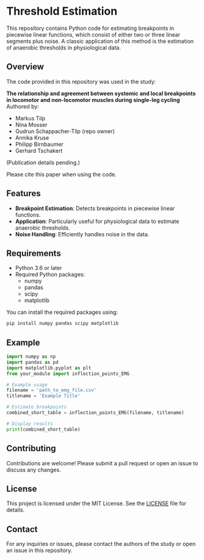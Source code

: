 # Threshold Estimation

This repository contains Python code for estimating breakpoints in piecewise linear functions, which consist of either two or three linear segments plus noise. A classic application of this method is the estimation of anaerobic thresholds in physiological data.

## Overview

The code provided in this repository was used in the study:

**The relationship and agreement between systemic and local breakpoints in locomotor and non-locomotor muscles during single-leg cycling**
Authored by:
- Markus Tilp
- Nina Mosser
- Gudrun Schappacher-Tilp (repo owner)
- Annika Kruse
- Philipp Birnbaumer
- Gerhard Tschakert

(Publication details pending.)

Please cite this paper when using the code.

## Features

- **Breakpoint Estimation**: Detects breakpoints in piecewise linear functions.
- **Application**: Particularly useful for physiological data to estimate anaerobic thresholds.
- **Noise Handling**: Efficiently handles noise in the data.

## Requirements

- Python 3.6 or later
- Required Python packages:
  - numpy
  - pandas
  - scipy
  - matplotlib

You can install the required packages using:

```bash
pip install numpy pandas scipy matplotlib
```

## Example

```python
import numpy as np
import pandas as pd
import matplotlib.pyplot as plt
from your_module import inflection_points_EMG

# Example usage
filename = 'path_to_emg_file.csv'
titlename = 'Example Title'

# Estimate breakpoints
combined_short_table = inflection_points_EMG(filename, titlename)

# Display results
print(combined_short_table)
```

## Contributing

Contributions are welcome! Please submit a pull request or open an issue to discuss any changes.

## License

This project is licensed under the MIT License. See the [LICENSE](https://opensource.org/license/mit) file for details.

## Contact

For any inquiries or issues, please contact the authors of the study or open an issue in this repository.
